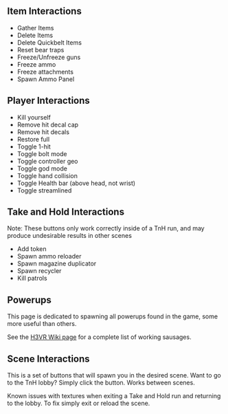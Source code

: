 ## Item Interactions

- Gather Items
- Delete Items
- Delete Quickbelt Items
- Reset bear traps
- Freeze/Unfreeze guns
- Freeze ammo
- Freeze attachments
- Spawn Ammo Panel

## Player Interactions

- Kill yourself
- Remove hit decal cap
- Remove hit decals
- Restore full
- Toggle 1-hit
- Toggle bolt mode
- Toggle controller geo
- Toggle god mode
- Toggle hand collision
- Toggle Health bar (above head, not wrist)
- Toggle streamlined

## Take and Hold Interactions

Note: These buttons only work correctly inside of a TnH run, and may produce undesirable results in other scenes

- Add token
- Spawn ammo reloader
- Spawn magazine duplicator
- Spawn recycler
- Kill patrols

## Powerups

This page is dedicated to spawning all powerups found in the game, some more useful than others.

See the [H3VR Wiki page](https://h3vr.fandom.com/wiki/Powerup_Sausage) for a complete list of working sausages.

## Scene Interactions

This is a set of buttons that will spawn you in the desired scene. Want to go to the TnH lobby? Simply click the button. Works between scenes.

Known issues with textures when exiting a Take and Hold run and returning to the lobby. To fix simply exit or reload the scene.
